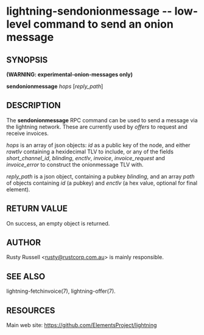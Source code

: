 lightning-sendonionmessage -- low-level command to send an onion message
================================================================

SYNOPSIS
--------

**(WARNING: experimental-onion-messages only)**

**sendonionmessage** *hops* [*reply_path*]

DESCRIPTION
-----------

The **sendonionmessage** RPC command can be used to send a message via
the lightning network.  These are currently used by *offers* to request
and receive invoices.

*hops* is an array of json objects: *id* as a public key of the node,
and either *rawtlv* containing a hexidecimal TLV to include, or any of
the fields *short_channel_id*, *blinding*, *enctlv*, *invoice*,
*invoice_request* and *invoice_error* to construct the onionmessage
TLV with.

*reply_path* is a json object, containing a pubkey *blinding*, and an
array *path* of objects containing *id* (a pubkey) and *enctlv* (a hex
value, optional for final element).

RETURN VALUE
------------

[comment]: # (GENERATE-FROM-SCHEMA-START)
On success, an empty object is returned.

[comment]: # (GENERATE-FROM-SCHEMA-END)

AUTHOR
------

Rusty Russell <<rusty@rustcorp.com.au>> is mainly responsible.

SEE ALSO
--------

lightning-fetchinvoice(7), lightning-offer(7).

RESOURCES
---------

Main web site: <https://github.com/ElementsProject/lightning>

[bolt04]: https://github.com/lightningnetwork/lightning-rfc/blob/master/04-onion-routing.md

[comment]: # ( SHA256STAMP:39a66bd8e28db8780d7b1365372f7cc638b32a80bb5515657d381b4520f06901)
